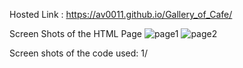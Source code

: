 Hosted Link : https://av0011.github.io/Gallery_of_Cafe/

Screen Shots of the HTML Page
![page1](https://github.com/Av0011/Gallery_of_Cafe/assets/126654288/63b32517-73d4-44b6-9ec4-96004cfe5d54)
![page2](https://github.com/Av0011/Gallery_of_Cafe/assets/126654288/4446cd0e-d073-49d9-b7b6-a74e38d020ab)

Screen shots of the code used: 
1/ 

